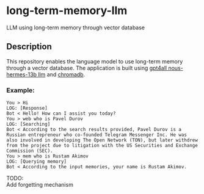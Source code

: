 # long-term-memory-llm
LLM using long-term memory through vector database

## Description
This repository enables the language model to use long-term memory through a vector database. The application is built using [gpt4all nous-hermes-13b llm](https://gpt4all.io/index.html) and [chromadb](https://github.com/chroma-core/chroma).


### Example:
```
You > Hi
LOG: [Response]
Bot < Hello! How can I assist you today?
You > web who is Pavel Durov
LOG: [Searching]
Bot < According to the search results provided, Pavel Durov is a Russian entrepreneur who co-founded Telegram Messenger Inc. He was also involved in developing The Open Network (TON), but later withdrew from the project due to litigation with the US Securities and Exchange Commission (SEC).
You > mem who is Rustam Akimov
LOG: [Querying memory]
Bot < According to the input memories, your name is Rustam Akimov.
```

TODO:   
Add forgetting mechanism
